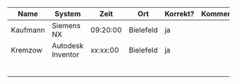 | Name     | System            | Zeit     | Ort       | Korrekt? | Kommentar |
|----------|-------------------|----------|-----------|----------|-----------|
| Kaufmann | Siemens NX        | 09:20:00 | Bielefeld |    ja    |           |
| Kremzow  | Autodesk Inventor | xx:xx:00 | Bielefeld |    ja    |           |
|          |                   |          |           |          |           |
|          |                   |          |           |          |           |
|          |                   |          |           |          |           |
|          |                   |          |           |          |           |
|          |                   |          |           |          |           |
|          |                   |          |           |          |           |
